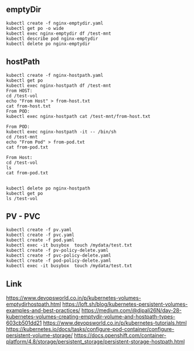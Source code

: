 
## emptyDir
```
kubectl create -f nginx-emptydir.yaml
kubectl get po -o wide
kubectl exec nginx-emptydir df /test-mnt
kubectl describe pod nginx-emptydir
kubectl delete po nginx-emptydir
```
## hostPath
```
kubectl create -f nginx-hostpath.yaml
kubectl get po
kubectl exec nginx-hostpath df /test-mnt
From HOST:
cd /test-vol
echo "From Host" > from-host.txt
cat from-host.txt
From POD:
kubectl exec nginx-hostpath cat /test-mnt/from-host.txt

From POD:
kubectl exec nginx-hostpath -it -- /bin/sh
cd /test-mnt
echo "From Pod" > from-pod.txt
cat from-pod.txt

From Host:
cd /test-vol
ls
cat from-pod.txt


kubectl delete po nginx-hostpath
kubectl get po
ls /test-vol
```

## PV - PVC
```
kubectl create -f pv.yaml
kubectl create -f pvc.yaml
kubectl create -f pod.yaml
kubectl exec -it busybox  touch /mydata/test.txt
kubectl create -f pv-policy-delete.yaml
kubectl create -f pvc-policy-delete.yaml
kubectl create -f pod-policy-delete.yaml
kubectl exec -it busybox  touch /mydata/test.txt
```

## Link
https://www.devopsworld.co.in/p/kubernetes-volumes-emptydirhostpath.html
https://loft.sh/blog/kubernetes-persistent-volumes-examples-and-best-practices/
https://medium.com/@dipali26N/day-28-kubernetes-volumes-creating-emptydir-volume-and-hostpath-types-603cb501dd21
https://www.devopsworld.co.in/p/kubernetes-tutorials.html
https://kubernetes.io/docs/tasks/configure-pod-container/configure-persistent-volume-storage/
https://docs.openshift.com/container-platform/4.8/storage/persistent_storage/persistent-storage-hostpath.html
